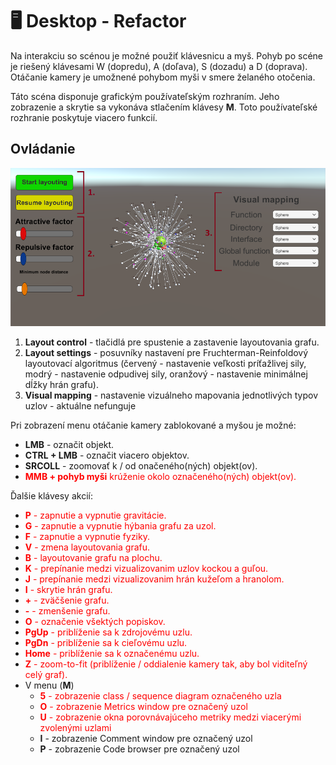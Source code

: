 # 🖥️ Desktop - Refactor

Na interakciu so scénou je možné použiť klávesnicu a myš. Pohyb po scéne je riešený
klávesami W (dopredu), A (doľava), S (dozadu) a D (doprava). Otáčanie kamery je
umožnené pohybom myši v smere želaného otočenia.

Táto scéna disponuje grafickým používateľským rozhraním. Jeho zobrazenie a
skrytie sa vykonáva stlačením klávesy **M**. Toto používateľské rozhranie poskytuje viacero
funkcií.

## Ovládanie

![](img/menu_layout.png "Legenda používateľského rozhrania")

1. **Layout control** - tlačidlá pre spustenie a zastavenie layoutovania grafu.
2. **Layout settings** - posuvníky nastavení pre Fruchterman-Reinfoldový layoutovací algoritmus
  (červený - nastavenie veľkosti príťažlivej sily, modrý - nastavenie odpudivej sily,
  oranžový - nastavenie minimálnej dĺžky hrán grafu).
3. **Visual mapping** - nastavenie vizuálneho mapovania jednotlivých typov uzlov - aktuálne nefunguje

Pri zobrazení menu otáčanie kamery zablokované a myšou je možné:

- **LMB** - označit objekt.
- **CTRL + LMB** - označit viacero objektov.
- **SRCOLL** - zoomovať k / od onačeného(ných) objekt(ov).
- <font color="red">**MMB + pohyb myši** krúženie okolo označeného(ných) objekt(ov).</font>

Ďalšie klávesy akcií:

- <font color="red">**P** - zapnutie a vypnutie gravitácie.</font>
- <font color="red">**G** - zapnutie a vypnutie hýbania grafu za uzol.</font>
- <font color="red">**F** - zapnutie a vypnutie fyziky.</font>
- <font color="red">**V** - zmena layoutovania grafu.</font>
- <font color="red">**B** - layoutovanie grafu na plochu.</font>
- <font color="red">**K** - prepínanie medzi vizualizovanim uzlov kockou a guľou.</font>
- <font color="red">**J** - prepínanie medzi vizualizovanim hrán kužeľom a hranolom.</font>
- <font color="red">**I** - skrytie hrán grafu.</font>
- <font color="red">**+** - zväčšenie grafu.</font>
- <font color="red">**-** - zmenšenie grafu.</font>
- <font color="red">**O** - označenie všektých popiskov.</font>
- <font color="red">**PgUp** - priblíženie sa k zdrojovému uzlu.</font>
- <font color="red">**PgDn** - priblíženie sa k cieľovému uzlu.</font>
- <font color="red">**Home** - priblíženie sa k označenému uzlu.</font>
- <font color="red">**Z** - zoom-to-fit (priblíženie / oddialenie kamery tak, aby bol viditeľný celý graf).</font>
- V menu (**M**)
  - <font color="red">**5** - zobrazenie class / sequence diagram označeného uzla</font>
  - <font color="red">**O** - zobrazenie Metrics window pre označený uzol</font>
  - <font color="red">**U** - zobrazenie okna porovnávajúceho metriky medzi viacerými zvolenými uzlami</font>
  - **I** - zobrazenie Comment window pre označený uzol
  - **P** - zobrazenie Code browser pre označený uzol